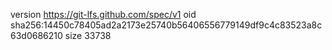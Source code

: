version https://git-lfs.github.com/spec/v1
oid sha256:14450c78405ad2a2173e25740b56406556779149df9c4c83523a8c63d0686210
size 33738
